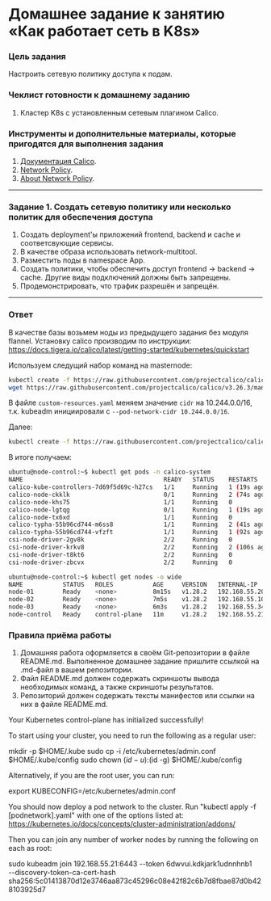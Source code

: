 # Домашнее задание к занятию «Как работает сеть в K8s»

### Цель задания

Настроить сетевую политику доступа к подам.

### Чеклист готовности к домашнему заданию

1. Кластер K8s с установленным сетевым плагином Calico.

### Инструменты и дополнительные материалы, которые пригодятся для выполнения задания

1. [Документация Calico](https://www.tigera.io/project-calico/).
2. [Network Policy](https://kubernetes.io/docs/concepts/services-networking/network-policies/).
3. [About Network Policy](https://docs.projectcalico.org/about/about-network-policy).

-----

### Задание 1. Создать сетевую политику или несколько политик для обеспечения доступа

1. Создать deployment'ы приложений frontend, backend и cache и соответсвующие сервисы.
2. В качестве образа использовать network-multitool.
3. Разместить поды в namespace App.
4. Создать политики, чтобы обеспечить доступ frontend -> backend -> cache. Другие виды подключений должны быть запрещены.
5. Продемонстрировать, что трафик разрешён и запрещён.

---

### Ответ

В качестве базы возьмем ноды из предыдущего задания без модуля flannel. Установку calico производим по инструкции: https://docs.tigera.io/calico/latest/getting-started/kubernetes/quickstart

Используем следущий набор команд на masternode:
```bash
kubectl create -f https://raw.githubusercontent.com/projectcalico/calico/v3.26.3/manifests/tigera-operator.yaml
wget https://raw.githubusercontent.com/projectcalico/calico/v3.26.3/manifests/custom-resources.yaml
```

В файле `custom-resources.yaml` меняем значение `cidr` на 10.244.0.0/16, т.к. kubeadm инициировали с `--pod-network-cidr 10.244.0.0/16`.

Далее:
```bash
kubectl create -f https://raw.githubusercontent.com/projectcalico/calico/v3.26.3/manifests/custom-resources.yaml
```
В итоге получаем:
```bash
ubuntu@node-control:~$ kubectl get pods -n calico-system
NAME                                       READY   STATUS    RESTARTS       AGE
calico-kube-controllers-7d69f5d69c-h27cs   1/1     Running   1 (19s ago)    2m49s
calico-node-ckklk                          0/1     Running   2 (74s ago)    2m49s
calico-node-khs75                          1/1     Running   0              2m49s
calico-node-lgtqg                          0/1     Running   1 (19s ago)    2m49s
calico-node-tx6xd                          1/1     Running   0              2m49s
calico-typha-55b96cd744-m6ss8              1/1     Running   2 (41s ago)    2m42s
calico-typha-55b96cd744-vfzft              1/1     Running   1 (92s ago)    2m50s
csi-node-driver-2gv8k                      2/2     Running   0              2m49s
csi-node-driver-krkv8                      2/2     Running   2 (106s ago)   2m49s
csi-node-driver-t8kt6                      2/2     Running   0              2m49s
csi-node-driver-zbcvx                      2/2     Running   0              2m49s

ubuntu@node-control:~$ kubectl get nodes -o wide
NAME           STATUS   ROLES           AGE     VERSION   INTERNAL-IP     EXTERNAL-IP   OS-IMAGE             KERNEL-VERSION      CONTAINER-RUNTIME
node-01        Ready    <none>          8m15s   v1.28.2   192.168.55.20   <none>        Ubuntu 22.04.3 LTS   5.15.0-88-generic   containerd://1.7.2
node-02        Ready    <none>          7m5s    v1.28.2   192.168.55.10   <none>        Ubuntu 22.04.3 LTS   5.15.0-88-generic   containerd://1.7.2
node-03        Ready    <none>          6m3s    v1.28.2   192.168.55.34   <none>        Ubuntu 22.04.3 LTS   5.15.0-88-generic   containerd://1.7.2
node-control   Ready    control-plane   11m     v1.28.2   192.168.55.21   <none>        Ubuntu 22.04.3 LTS   5.15.0-88-generic   containerd://1.7.2

```
 
### Правила приёма работы

1. Домашняя работа оформляется в своём Git-репозитории в файле README.md. Выполненное домашнее задание пришлите ссылкой на .md-файл в вашем репозитории.
2. Файл README.md должен содержать скриншоты вывода необходимых команд, а также скриншоты результатов.
3. Репозиторий должен содержать тексты манифестов или ссылки на них в файле README.md.



Your Kubernetes control-plane has initialized successfully!

To start using your cluster, you need to run the following as a regular user:

  mkdir -p $HOME/.kube
  sudo cp -i /etc/kubernetes/admin.conf $HOME/.kube/config
  sudo chown $(id -u):$(id -g) $HOME/.kube/config

Alternatively, if you are the root user, you can run:

  export KUBECONFIG=/etc/kubernetes/admin.conf

You should now deploy a pod network to the cluster.
Run "kubectl apply -f [podnetwork].yaml" with one of the options listed at:
  https://kubernetes.io/docs/concepts/cluster-administration/addons/

Then you can join any number of worker nodes by running the following on each as root:

sudo kubeadm join 192.168.55.21:6443 --token 6dwvui.kdkjark1udnnhnb1 \
	--discovery-token-ca-cert-hash sha256:5c01413870d12e3746aa873c45296c08e42f82c6b7d8fbae87d0b428103925d7 

